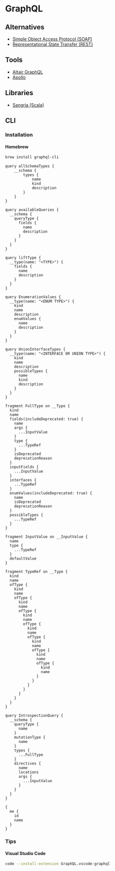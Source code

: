 # GraphQL

<!--
Underfitting and Overfitting

https://netflixtechblog.com/how-netflix-scales-its-api-with-graphql-federation-part-1-ae3557c187e2
https://netflixtechblog.com/open-sourcing-the-netflix-domain-graph-service-framework-graphql-for-spring-boot-92b9dcecda18

https://www.youtube.com/watch?v=QrEOvHdH2Cg

https://app.pluralsight.com/library/courses/js-friends-session-07/table-of-contents
https://app.pluralsight.com/library/courses/graphql-big-picture/table-of-contents

https://www.linkedin.com/learning/building-a-graphql-project-with-react-js/why-use-react-with-graphql-for-projects

https://www.youtube.com/watch?v=E3NHd-PkLrQ

https://github.com/njNafir/react-cheatsheets/blob/master/graphql.md
https://github.com/Maelstroms38/django-book/blob/master/chapter-7.md
https://github.com/mehulagg/gitlab/blob/master/doc/development/fe_guide/graphql.md
-->

## Alternatives

- [Simple Object Access Protocol (SOAP)](/rest.md)
- [Representational State Transfer (REST)](/rest.md)

## Tools

- [Altair GraphQL](/altair-graphql.md)
- [Apollo](/apollo.md)

## Libraries

- [Sangria (Scala)](https://github.com/sangria-graphql/sangria)

## CLI

### Installation

#### Homebrew

```sh
brew install graphql-cli
```

```gql
query allSchemaTypes {
    __schema {
        types {
            name
            kind
            description
        }
    }
}

query availableQueries {
  __schema {
    queryType {
      fields {
        name
        description
      }
    }
  }
}

query liftType {
  __type(name: "<TYPE>") {
    fields {
      name
      description
    }
  }
}

query EnumerationValues {
  __type(name: "<ENUM TYPE>") {
    kind
    name
    description
    enumValues {
      name
      description
    }
  }
}

query UnionInterfaceTypes {
  __type(name: "<INTERFACE OR UNION TYPE>") {
    kind
    name
    description
    possibleTypes {
      name
      kind
      description
    }
  }
}
```

```gql
fragment FullType on __Type {
  kind
  name
  fields(includeDeprecated: true) {
    name
    args {
      ...InputValue
    }
    type {
      ...TypeRef
    }
    isDeprecated
    deprecationReason
  }
  inputFields {
    ...InputValue
  }
  interfaces {
    ...TypeRef
  }
  enumValues(includeDeprecated: true) {
    name
    isDeprecated
    deprecationReason
  }
  possibleTypes {
    ...TypeRef
  }
}

fragment InputValue on __InputValue {
  name
  type {
    ...TypeRef
  }
  defaultValue
}

fragment TypeRef on __Type {
  kind
  name
  ofType {
    kind
    name
    ofType {
      kind
      name
      ofType {
        kind
        name
        ofType {
          kind
          name
          ofType {
            kind
            name
            ofType {
              kind
              name
              ofType {
                kind
                name
              }
            }
          }
        }
      }
    }
  }
}

query IntrospectionQuery {
  __schema {
    queryType {
      name
    }
    mutationType {
      name
    }
    types {
      ...FullType
    }
    directives {
      name
      locations
      args {
        ...InputValue
      }
    }
  }
}
```

```gql
{
  me {
    id
    name
  }
}
```

### Tips

#### Visual Studio Code

```sh
code --install-extension GraphQL.vscode-graphql
```

<!-- #### Caddy Configuration

```sh
# Homebrew
cat << EOF > /usr/local/etc/Caddyfile
:80 {
  proxy / 127.0.0.1:8080 {
    websocket
  }
}
EOF
```

```sh
# Homebrew
brew services restart caddy
``` -->
